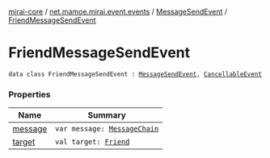 [mirai-core](../../../index.md) / [net.mamoe.mirai.event.events](../../index.md) / [MessageSendEvent](../index.md) / [FriendMessageSendEvent](./index.md)

# FriendMessageSendEvent

`data class FriendMessageSendEvent : `[`MessageSendEvent`](../index.md)`, `[`CancellableEvent`](../../../net.mamoe.mirai.event/-cancellable-event/index.md)

### Properties

| Name | Summary |
|---|---|
| [message](message.md) | `var message: `[`MessageChain`](../../../net.mamoe.mirai.message.data/-message-chain/index.md) |
| [target](target.md) | `val target: `[`Friend`](../../../net.mamoe.mirai.contact/-friend/index.md) |
